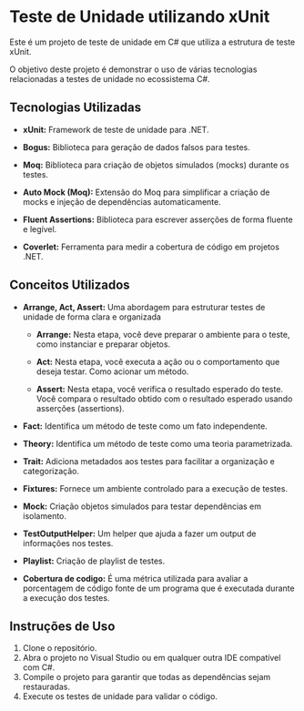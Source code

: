 # Teste de Unidade utilizando xUnit

Este é um projeto de teste de unidade em C# que utiliza a estrutura de teste xUnit.

O objetivo deste projeto é demonstrar o uso de várias tecnologias relacionadas a testes de unidade no ecossistema C#. 

## Tecnologias Utilizadas

* **xUnit:** Framework de teste de unidade para .NET.
  
* **Bogus:** Biblioteca para geração de dados falsos para testes.
  
* **Moq:** Biblioteca para criação de objetos simulados (mocks) durante os testes.
  
* **Auto Mock (Moq):** Extensão do Moq para simplificar a criação de mocks e injeção de dependências automaticamente.
  
* **Fluent Assertions:** Biblioteca para escrever asserções de forma fluente e legível.
  
* **Coverlet:** Ferramenta para medir a cobertura de código em projetos .NET.

## Conceitos Utilizados

*  **Arrange, Act, Assert:** Uma abordagem para estruturar testes de unidade de forma clara e organizada
    *  **Arrange:** Nesta etapa, você deve preparar o ambiente para o teste, como instanciar e preparar objetos.
      
    *  **Act:** Nesta etapa, você executa a ação ou o comportamento que deseja testar. Como acionar um método.
      
    *  **Assert:** Nesta etapa, você verifica o resultado esperado do teste. Você compara o resultado obtido com o resultado esperado usando asserções (assertions).
      
*  **Fact:** Identifica um método de teste como um fato independente.
  
*  **Theory:** Identifica um método de teste como uma teoria parametrizada.
  
*  **Trait:** Adiciona metadados aos testes para facilitar a organização e categorização.
  
* **Fixtures:** Fornece um ambiente controlado para a execução de testes.
  
*  **Mock:** Criação objetos simulados para testar dependências em isolamento.
  
*  **TestOutputHelper:** Um helper que ajuda a fazer um output de informações nos testes.
  
*  **Playlist:** Criação de playlist de testes.
  
*  **Cobertura de codigo:** É uma métrica utilizada para avaliar a porcentagem de código fonte de um programa que é executada durante a execução dos testes.  

## Instruções de Uso

1. Clone o repositório.
2. Abra o projeto no Visual Studio ou em qualquer outra IDE compatível com C#.
3. Compile o projeto para garantir que todas as dependências sejam restauradas.
4. Execute os testes de unidade para validar o código.
